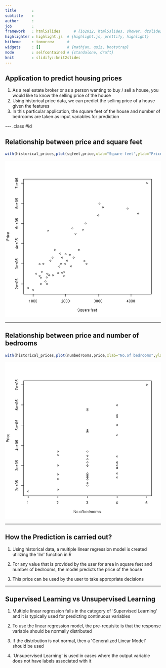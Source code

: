 ```yaml
---
title       : 
subtitle    : 
author      : 
job         : 
framework   : html5slides      # {io2012, html5slides, shower, dzslides, ...}
highlighter : highlight.js  # {highlight.js, prettify, highlight}
hitheme     : tomorrow      # 
widgets     : []            # {mathjax, quiz, bootstrap}
mode        : selfcontained # {standalone, draft}
knit        : slidify::knit2slides
---
```


## Application to predict housing prices

1. As a real estate broker or as a person wanting to buy / sell a house, you would like to know the selling price of the house
2. Using historical price data, we can predict the selling price of a house given the features
3. In this particular application, the square feet of the house and number of bedrooms are taken as input variables for prediction

--- .class #id 

## Relationship between price and square feet



```r
with(historical_prices,plot(sqfeet,price,xlab="Square feet",ylab="Price"))
```

![plot of chunk unnamed-chunk-2](assets/fig/unnamed-chunk-2.png) 

---

## Relationship between price and number of bedrooms


```r
with(historical_prices,plot(numbedrooms,price,xlab="No.of bedrooms",ylab="Price"))
```

![plot of chunk unnamed-chunk-3](assets/fig/unnamed-chunk-3.png) 

---

## How the Prediction is carried out?

1. Using historical data, a multiple linear regression model is created utilizing the 'lm' function in R

2. For any value that is provided by the user for area in square feet and number of bedrooms, the model predicts the price of the house

3. This price can be used by the user to take appropriate decisions

---

## Supervised Learning vs Unsupervised Learning

1. Multiple linear regression falls in the category of 'Supervised Learning' and it is typically used for predicting continuous variables

2. To use the linear regression model, the pre-requisite is that the response variable should be normally distributed

3. If the distribution is not normal, then a 'Generalized Linear Model' should be used

4. 'Unsupervised Learning' is used in cases where the output variable does not have labels associated with it

